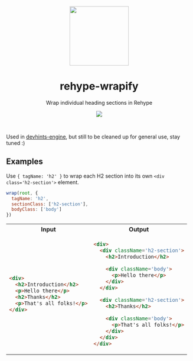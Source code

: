 <p align='center'>
<br><img src='https://user-images.githubusercontent.com/74385/47948807-e0779800-df72-11e8-81e8-68ec5c61de46.png' width='160'><br>
</p>

<h1 align='center'>
rehype-wrapify
</h1>

<p align='center'>
Wrap individual heading sections in Rehype
</p>

<p align='center'>
<img src='https://img.shields.io/badge/build-pending-lightgrey.svg'>
</p>

<br>

Used in [devhints-engine], but still to be cleaned up for general use, stay tuned :)

[devhints-engine]: https://github.com/rstacruz/devhints-engine

## Examples

Use `{ tagName: 'h2' }` to wrap each H2 section into its own `<div class='h2-section'>` element.

```js
wrap(root, {
  tagName: 'h2',
  sectionClass: ['h2-section'],
  bodyClass: ['body']
})
```

<table>
<tr><th>Input</th><th>Output</th></tr>
<tr><td>

```html
<div>
  <h2>Introduction</h2>
  <p>Hello there</p>
  <h2>Thanks</h2>
  <p>That's all folks!</p>
</div>
```

</td><td>

```html
<div>
  <div className='h2-section'>
    <h2>Introduction</h2>

    <div className='body'>
      <p>Hello there</p>
    </div>
  </div>

  <div className='h2-section'>
    <h2>Thanks</h2>

    <div className='body'>
      <p>That's all folks!</p>
    </div>
  </div>
</div>
```

</td></tr></table>

